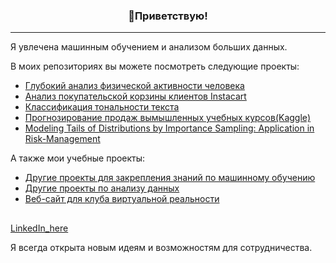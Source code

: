 <!-- Heading -->
<h3 align="center">👋Приветствую!</h3>

<!-- Profile Views -->

 <!-- About section -->

---
Я увлечена машинным обучением и анализом больших данных. 

В моих репозиториях вы можете посмотреть следующие проекты:
- [Глубокий анализ физической активности человека](https://github.com/MiaZym/Change_point_detection_analyses_human_activities)
- [Анализ покупательской корзины клиентов Instacart](https://github.com/MiaZym/Instacart-Market-Analisys)
- [Классификация тональности текста](https://github.com/MiaZym/Machine_learning/tree/main/%D0%9A%D0%BB%D0%B0%D1%81%D1%81%D0%B8%D1%84%D0%B8%D0%BA%D0%B0%D1%86%D0%B8%D1%8F%20%D1%82%D0%BE%D0%BD%D0%B0%D0%BB%D1%8C%D0%BD%D0%BE%D1%81%D1%82%D0%B8%20%D0%BE%D1%82%D0%B7%D1%8B%D0%B2%D0%BE%D0%B2)
- [Прогнозирование продаж вымышленных учебных курсов(Kaggle)](https://github.com/MiaZym/Machine_learning/tree/main/%D0%9F%D1%80%D0%BE%D0%B3%D0%BD%D0%BE%D0%B7%D0%B8%D1%80%D0%BE%D0%B2%D0%B0%D0%BD%D0%B8%D0%B5%20%D0%BF%D1%80%D0%BE%D0%B4%D0%B0%D0%B6%20%D1%83%D1%87%D0%B5%D0%B1%D0%BD%D1%8B%D1%85%20%D0%BA%D1%83%D1%80%D1%81%D0%BE%D0%B2)
- [Modeling Tails of Distributions by Importance Sampling: Application in Risk-Management](https://github.com/MiaZym/importance-sampling-2022)

А также мои учебные проекты:
- [Другие проекты для закрепления знаний по машинному обучению](https://github.com/MiaZym/Machine_learning)
- [Другие проекты по анализу данных](https://github.com/MiaZym/Data-Science)
- [Веб-сайт для клуба виртуальной реальности](https://github.com/MiaZym/Virtual-Reality-Club-Website)


<h2></h3>
    <p>
        <a href="https://www.linkedin.com/in/miazyw/">LinkedIn_here</a> 
   </p>

 <!-- Conecct section: END -->
 
Я всегда открыта новым идеям и возможностям для сотрудничества.

<!-- <p align="left"> <img src="https://komarev.com/ghpvc/?username=miazyw&label=Profile%20views&color=0e75b6&style=flat" alt="isrealodejobi" />
</p> -->


<!-- THE END -->







